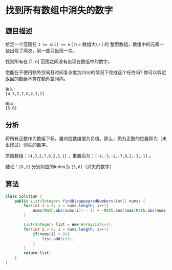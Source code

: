 # 找到所有数组中消失的数字

## 题目描述

给定一个范围在  `1 <= a[i] <= n` ( n = 数组大小 ) 的 整型数组，数组中的元素一些出现了两次，另一些只出现一次。

找到所有在 [1, n] 范围之间没有出现在数组中的数字。

您能在不使用额外空间且时间复杂度为O(n)的情况下完成这个任务吗? 你可以假定返回的数组不算在额外空间内。

```
输入:
[4,3,2,7,8,2,3,1]

输出:
[5,6]
```

## 分析

将所有正数作为数组下标，置对应数组值为负值。那么，仍为正数的位置即为（未出现过）消失的数字。

原始数组：`[4,3,2,7,8,2,3,1]` ，重置后为：`[-4,-3,-2,-7,8,2,-3,-1]` 。

结论：`[8,2]` 分别对应的index为 `[5,6]`（消失的数字）

## 算法

```java
class Solution {
    public List<Integer> findDisappearedNumbers(int[] nums) {
        for(int i = 0; i < nums.length; i++){
            nums[Math.abs(nums[i]) - 1] = -Math.abs(nums[Math.abs(nums[i]) - 1]);
        }

        List<Integer> list = new ArrayList<>();
        for(int i = 0; i < nums.length; i++){
            if(nums[i] > 0){
                list.add(i+1);
            }
        }
        return list;
    }
}
```